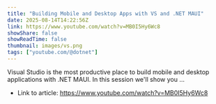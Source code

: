 ```yaml
---
title: "Building Mobile and Desktop Apps with VS and .NET MAUI"
date: 2025-08-14T14:22:56Z
link: https://www.youtube.com/watch?v=MB0I5Hy6Wc8
showShare: false
showReadTime: false
thumbnail: images/vs.png
tags: ["youtube.com/@dotnet"]
---
```

Visual Studio is the most productive place to build mobile and desktop applications with .NET MAUI. In this session we'll show you ...

- Link to article: https://www.youtube.com/watch?v=MB0I5Hy6Wc8